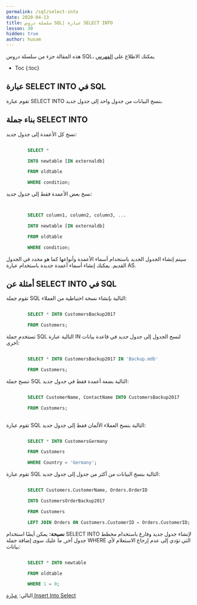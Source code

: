 ```yaml
---
permalink: /sql/select-into
date: 2020-04-13
title: سلسلة دروس SQL| عبارة SELECT INTO
lesson: 30
hidden: true
author: husam
---
```


هذه المقالة جزء من سلسلة دروس SQL، يمكنك الاطلاع على [الفهرس](intro)

* Toc
{:toc}
## عبارة SELECT INTO في SQL

تقوم عبارة SELECT INTO بنسخ البيانات من جدول واحد إلى جدول جديد.

## بناء جملة SELECT INTO

نسخ كل الأعمدة إلى جدول جديد:

```sql

		SELECT *

		INTO newtable [IN externaldb]

		FROM oldtable

		WHERE condition;

```

نسخ بعض الأعمدة فقط إلى جدول جديد:

```sql


		SELECT column1, column2, column3, ...

		INTO newtable [IN externaldb]

		FROM oldtable

		WHERE condition; 

```

سيتم إنشاء الجدول الجديد باستخدام أسماء الأعمدة وأنواعها كما هو محدد في الجدول القديم. يمكنك إنشاء أسماء أعمدة جديدة باستخدام عبارة AS.

## أمثلة عن SELECT INTO في SQL

تقوم جملة SQL التالية بإنشاء نسخة احتياطية من العملاء:

```sql

		SELECT * INTO CustomersBackup2017

		FROM Customers; 

```

تستخدم جملة SQL التالية عبارة IN لنسخ الجدول إلى جدول جديد في قاعدة بيانات أخرى:

```sql

		SELECT * INTO CustomersBackup2017 IN 'Backup.mdb'

		FROM Customers;

```

تنسخ جملة SQL التالية بضعة أعمدة فقط في جدول جديد:

```sql

		SELECT CustomerName, ContactName INTO CustomersBackup2017

		FROM Customers;
  
```

تقوم عبارة SQL التالية بنسخ العملاء الألمان فقط إلى جدول جديد:

```sql

		SELECT * INTO CustomersGermany

		FROM Customers

		WHERE Country = 'Germany'; 

```

تقوم عبارة SQL التالية بنسخ البيانات من أكثر من جدول إلى جدول جديد:

```sql

		SELECT Customers.CustomerName, Orders.OrderID

		INTO CustomersOrderBackup2017

		FROM Customers

		LEFT JOIN Orders ON Customers.CustomerID = Orders.CustomerID;

```

**نصيحة:** يمكن أيضًا استخدام SELECT INTO لإنشاء جدول جديد وفارغ باستخدام مخطط جدول آخر, ما عليك سوى إضافة جملة WHERE التي تؤدي إلى عدم إرجاع الاستعلام لأي بيانات:

```sql

		SELECT * INTO newtable

		FROM oldtable

		WHERE 1 = 0;

```

التالي: [عبارة Insert Into Select ](insert-into-select)
